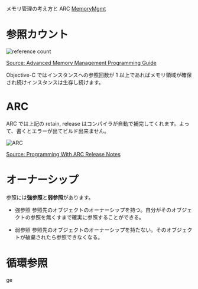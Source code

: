 メモリ管理の考え方と ARC 
[MemoryMgmt](https://developer.apple.com/jp/devcenter/ios/library/documentation/MemoryMgmt.pdf)
# 参照カウント
![reference count](https://developer.apple.com/library/mac/documentation/Cocoa/Conceptual/MemoryMgmt/Art/memory_management.jpg)

[Source: Advanced Memory Management Programming Guide](https://developer.apple.com/library/mac/#documentation/Cocoa/Conceptual/MemoryMgmt/Articles/MemoryMgmt.html)

Objective-C ではインスタンスへの参照回数が 1 以上であればメモリ領域が確保され続けインスタンスは生存し続けます。

# ARC
ARC では上記の retain, release はコンパイラが自動で補完してくれます。よって、書くとエラーが出てビルド出来ません。

![ARC](http://developer.apple.com/library/mac/releasenotes/MacOSX/WhatsNewInOSX/Art/ARC_design_final.gif)

[Source: Programming With ARC Release Notes](http://developer.apple.com/library/mac/#releasenotes/MacOSX/WhatsNewInOSX/Articles/MacOSX10_7.html)

# オーナーシップ
参照には**強参照**と**弱参照**があります。

- 強参照
参照先のオブジェクトのオーナーシップを持つ。自分がそのオブジェクトの参照を無くすまで確実に参照することができる。

- 弱参照
参照先のオブジェクトのオーナーシップを持たない。そのオブジェクトが破棄されたら参照できなくなる。

# 循環参照

ge